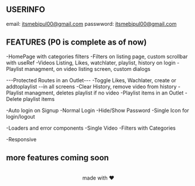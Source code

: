 ## USERINFO

email: itsmebipul00@gmail.com
passwword: itsmebipul00@gmail.com

## FEATURES (P0 is complete as of now)

-HomePage with categories filters
-Filters  on listing page, custom scrollbar with useRef
-Videos Listing, Likes, watchlater, playlist, history on login
-Playlist managment, on video listing screen, custom dialogs


---Protected Routes in an Outlet---
-Toggle Likes, Wachlater, create or addtoplaylist --in all screens
-Clear History, remove video from history
-Playlist managment, deletes playlist if no video
-Playlist items in an Outlet
-Delete playlist items

-Auto login on Signup
-Normal Login
-Hide/Show Password
-Single Icon for login/logout

-Loaders and error components
-Single Video
-Filters with Categories

-Responsive 

## more features coming soon


<br>

<div align="center">
made with ❤️
</div>

<br>
